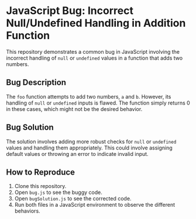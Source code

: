 # JavaScript Bug: Incorrect Null/Undefined Handling in Addition Function

This repository demonstrates a common bug in JavaScript involving the incorrect handling of `null` or `undefined` values in a function that adds two numbers.

## Bug Description

The `foo` function attempts to add two numbers, `a` and `b`.  However, its handling of `null` or `undefined` inputs is flawed.  The function simply returns 0 in these cases, which might not be the desired behavior.

## Bug Solution

The solution involves adding more robust checks for `null` or `undefined` values and handling them appropriately.  This could involve assigning default values or throwing an error to indicate invalid input.

## How to Reproduce

1. Clone this repository.
2. Open `bug.js` to see the buggy code.
3. Open `bugSolution.js` to see the corrected code.
4. Run both files in a JavaScript environment to observe the different behaviors. 
